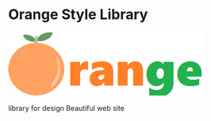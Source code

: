 # Orange Style Library

![orange logo](https://github.com/ammarkh/Orange/blob/master/dist/Icons/if_fruit_orange_1898850.png)


library for design Beautiful web site 
